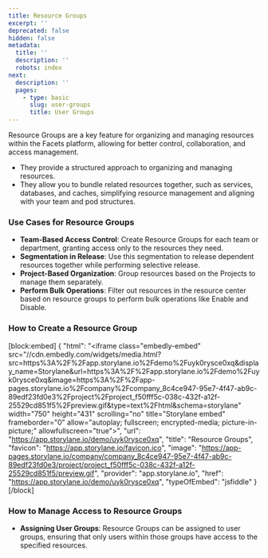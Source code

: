 ```yaml
---
title: Resource Groups
excerpt: ''
deprecated: false
hidden: false
metadata:
  title: ''
  description: ''
  robots: index
next:
  description: ''
  pages:
    - type: basic
      slug: user-groups
      title: User Groups
---
```

Resource Groups are a key feature for organizing and managing resources within the Facets platform, allowing for better control, collaboration, and access management.

- They provide a structured approach to organizing and managing resources. 
- They allow you to bundle related resources together, such as services, databases, and caches, simplifying resource management and aligning with your team and pod structures.

### Use Cases for Resource Groups

- **Team-Based Access Control**: Create Resource Groups for each team or department, granting access only to the resources they need.
- **Segmentation in Release**: Use this segmentation to release dependent resources together while performing selective release.
- **Project-Based Organization**: Group resources based on the Projects to manage them separately.
- **Perform Bulk Operations**: Filter out resources in the resource center based on resource groups to perform bulk operations like Enable and Disable.

### How to Create a Resource Group

[block:embed]
{
  "html": "<iframe class=\"embedly-embed\" src=\"//cdn.embedly.com/widgets/media.html?src=https%3A%2F%2Fapp.storylane.io%2Fdemo%2Fuyk0rysce0xq&display_name=Storylane&url=https%3A%2F%2Fapp.storylane.io%2Fdemo%2Fuyk0rysce0xq&image=https%3A%2F%2Fapp-pages.storylane.io%2Fcompany%2Fcompany_8c4ce947-95e7-4f47-ab9c-89edf23fd0e3%2Fproject%2Fproject_f50fff5c-038c-432f-a12f-25529cd851f5%2Fpreview.gif&type=text%2Fhtml&schema=storylane\" width=\"750\" height=\"431\" scrolling=\"no\" title=\"Storylane embed\" frameborder=\"0\" allow=\"autoplay; fullscreen; encrypted-media; picture-in-picture;\" allowfullscreen=\"true\"></iframe>",
  "url": "https://app.storylane.io/demo/uyk0rysce0xq",
  "title": "Resource Groups",
  "favicon": "https://app.storylane.io/favicon.ico",
  "image": "https://app-pages.storylane.io/company/company_8c4ce947-95e7-4f47-ab9c-89edf23fd0e3/project/project_f50fff5c-038c-432f-a12f-25529cd851f5/preview.gif",
  "provider": "app.storylane.io",
  "href": "https://app.storylane.io/demo/uyk0rysce0xq",
  "typeOfEmbed": "jsfiddle"
}
[/block]


### How to Manage Access to Resource Groups

- **Assigning User Groups**: Resource Groups can be assigned to user groups, ensuring that only users within those groups have access to the specified resources.